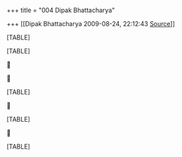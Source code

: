 +++
title = "004 Dipak Bhattacharya"

+++
[[Dipak Bhattacharya	2009-08-24, 22:12:43 [Source](https://groups.google.com/g/bvparishat/c/21Y-xtKw4A8)]]



[TABLE]

[TABLE]





[TABLE]



[TABLE]



[TABLE]

